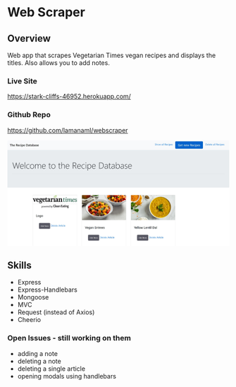 # Web Scraper

## Overview
Web app that scrapes Vegetarian Times vegan recipes and displays the titles.  Also allows you to add notes.


### Live Site
https://stark-cliffs-46952.herokuapp.com/

### Github Repo
https://github.com/lamanaml/webscraper

![Screenshot](public/images/webscraper.jpg)

## Skills
* Express
* Express-Handlebars
* Mongoose
* MVC
* Request (instead of Axios)
* Cheerio

### Open Issues - still working on them
* adding a note
* deleting a note
* deleting a single article
* opening modals using handlebars

